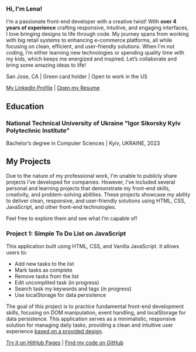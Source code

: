 ### Hi, I'm Lena!

I'm a passionate front-end developer with a creative twist! With **over 4 years of experience** crafting responsive, intuitive, and engaging interfaces, I love bringing designs to life through code. My journey spans from working with big retail systems to enhancing e-commerce platforms, all while focusing on clean, efficient, and user-friendly solutions. When I'm not coding, I’m either learning new technologies or spending quality time with my kids, which keeps me energized and inspired. Let’s collaborate and bring some amazing ideas to life!

San Jose, CA | Green card holder | Open to work in the US

[My LinkedIn Profile](https://www.linkedin.com/in/olena-potiatynyk/) | [Open my Resume](assets/files/resume.pdf)

## Education
### National Technical University of Ukraine "Igor Sikorsky Kyiv Polytechnic Institute"
Bachelor’s degree in Computer Sciences | Kyiv, UKRAINE, 2023

## My Projects
Due to the nature of my professional work, I'm unable to publicly share projects I’ve developed for companies. However, I’ve included several personal and learning projects that demonstrate my front-end skills, creativity, and problem-solving abilities. These projects showcase my ability to deliver clean, responsive, and user-friendly solutions using HTML, CSS, JavaScript, and other front-end technologies.

Feel free to explore them and see what I’m capable of!

### Project 1: Simple To Do List on JavaScript
This application built using HTML, CSS, and Vanilla JavaScript. It allows users to:
- Add new tasks to the list
- Mark tasks as complete
- Remove tasks from the list
- Edit uncomplited task (in progress)
- Search task my keywords and tags (in progress)
- Use localStorage for data persistence

The goal of this project is to practice fundamental front-end development skills, focusing on DOM manipulation, event handling, and localStorage for data persistence. This application serves as a minimalistic, responsive solution for managing daily tasks, providing a clean and intuitive user experience [based on a provided design](https://www.figma.com/design/zPLqBMQ3eK4egEWt9icc2C/%D0%97%D0%B0%D0%B2%D0%B4%D0%B0%D0%BD%D0%BD%D1%8F-%D0%BD%D0%B0-%D0%BB%D0%B0%D0%B9%D0%B2%D0%BA%D0%BE%D0%B4%D0%B8%D0%BD%D0%B3?node-id=2-25&node-type=frame&t=zlaokxcAatMgu0vz-0).

[Try it on HitHub Pages](https://olenapotiatynyk.github.io/todolist-vanillaJS/) | [Find my code on GitHub](https://github.com/OlenaPotiatynyk/todolist-vanillaJS)
